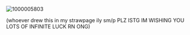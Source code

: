 ![1000005803](https://github.com/user-attachments/assets/0a7a53e3-1adf-449c-8dba-7d6834cc5fc2)

(whoever drew this in my strawpage ily sm/p PLZ ISTG IM WISHING YOU LOTS OF INFINITE LUCK RN ONG)
